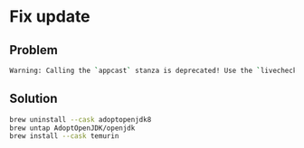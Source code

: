 # Fix update 

## Problem

```bash
Warning: Calling the `appcast` stanza is deprecated! Use the `livecheck` stanza instead
```

## Solution

```bash
brew uninstall --cask adoptopenjdk8
brew untap AdoptOpenJDK/openjdk
brew install --cask temurin
```